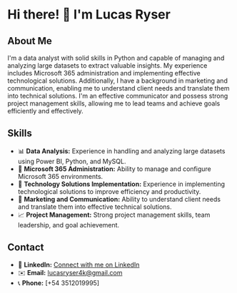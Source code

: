 # Hi there! 👋 I'm Lucas Ryser

## About Me

I'm a data analyst with solid skills in Python and capable of managing and analyzing large datasets to extract valuable insights. My experience includes Microsoft 365 administration and implementing effective technological solutions. Additionally, I have a background in marketing and communication, enabling me to understand client needs and translate them into technical solutions. I'm an effective communicator and possess strong project management skills, allowing me to lead teams and achieve goals efficiently and effectively.

## Skills

- 📊 **Data Analysis:** Experience in handling and analyzing large datasets using Power BI, Python, and MySQL.
- 💼 **Microsoft 365 Administration:** Ability to manage and configure Microsoft 365 environments.
- 🚀 **Technology Solutions Implementation:** Experience in implementing technological solutions to improve efficiency and productivity.
- 📢 **Marketing and Communication:** Ability to understand client needs and translate them into effective technical solutions.
- 📈 **Project Management:** Strong project management skills, team leadership, and goal achievement.

## Contact

- 🔗 **LinkedIn:** [Connect with me on LinkedIn](https://www.linkedin.com/in/lucas-ryser-16190728a/)
- ✉️ **Email:** [lucasryser4k@gmail.com](mailto:lucasryser4k@gmail.com)
- 📞 **Phone:** [+54 3512019995]


